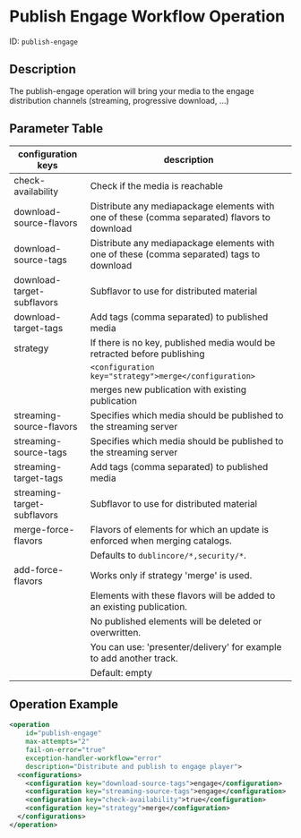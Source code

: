 Publish Engage Workflow Operation
=================================

ID: `publish-engage`


Description
-----------

The publish-engage operation will bring your media to the engage distribution channels (streaming, progressive
download, …)


Parameter Table
---------------

|configuration keys         |description                                                                                  |
|---------------------------|---------------------------------------------------------------------------------------------|
|check-availability         |Check if the media is reachable                                                              |
|download-source-flavors    |Distribute any mediapackage elements with one of these (comma separated) flavors to download |
|download-source-tags       |Distribute any mediapackage elements with one of these (comma separated) tags to download    |
|download-target-subflavors |Subflavor to use for distributed material                                                    |
|download-target-tags       |Add tags (comma separated) to published media                                                |
|strategy                   |If there is no key, published media would be retracted before publishing                     |
|                           |`<configuration key="strategy">merge</configuration>`                                        |
|                           |merges new publication with existing publication                                             |
|streaming-source-flavors   |Specifies which media should be published to the streaming server                            |
|streaming-source-tags      |Specifies which media should be published to the streaming server                            |
|streaming-target-tags      |Add tags (comma separated) to published media                                                |
|streaming-target-subflavors|Subflavor to use for distributed material                                                    |
|merge-force-flavors        |Flavors of elements for which an update is enforced when merging catalogs.                   |
|                           |Defaults to `dublincore/*,security/*`.                                                       |
|add-force-flavors          |Works only if strategy 'merge' is used.                                                      |
|                           |Elements with these flavors will be added to an existing publication.                        |
|                           |No published elements will be deleted or overwritten.                                        |
|                           |You can use: 'presenter/delivery' for example to add another track.                          |
|                           |Default: empty                                                                               |

Operation Example
-----------------

```xml
<operation
    id="publish-engage"
    max-attempts="2"
    fail-on-error="true"
    exception-handler-workflow="error"
    description="Distribute and publish to engage player">
  <configurations>
    <configuration key="download-source-tags">engage</configuration>
    <configuration key="streaming-source-tags">engage</configuration>
    <configuration key="check-availability">true</configuration>
    <configuration key="strategy">merge</configuration>
  </configurations>
</operation>
```
